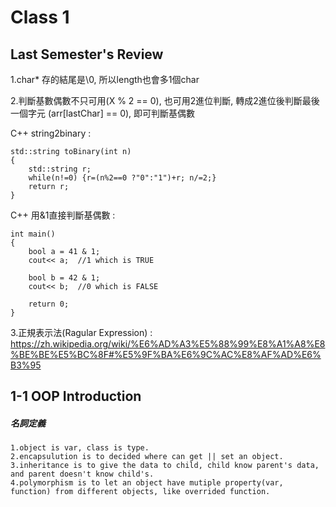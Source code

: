 Class 1
=====

## Last Semester's Review

1.char* 存的結尾是\0, 所以length也會多1個char

2.判斷基數偶數不只可用(X % 2 == 0), 也可用2進位判斷, 轉成2進位後判斷最後一個字元 (arr[lastChar] == 0), 即可判斷基偶數

C++ string2binary : 
```
std::string toBinary(int n)
{
    std::string r;
    while(n!=0) {r=(n%2==0 ?"0":"1")+r; n/=2;}
    return r;
}
```

C++ 用&1直接判斷基偶數 : 
```
int main()
{
    bool a = 41 & 1;
    cout<< a;  //1 which is TRUE
    
    bool b = 42 & 1;
    cout<< b;  //0 which is FALSE

    return 0;
}
```

3.正規表示法(Ragular Expression) : https://zh.wikipedia.org/wiki/%E6%AD%A3%E5%88%99%E8%A1%A8%E8%BE%BE%E5%BC%8F#%E5%9F%BA%E6%9C%AC%E8%AF%AD%E6%B3%95

## 1-1 OOP Introduction

##### 名詞定義

```
1.object is var, class is type.
2.encapsulution is to decided where can get || set an object.
3.inheritance is to give the data to child, child know parent's data, and parent doesn't know child's.
4.polymorphism is to let an object have mutiple property(var, function) from different objects, like overrided function.
```
